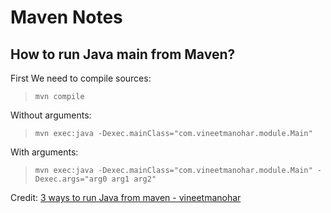 

# Maven Notes

## How to run Java main from Maven?

First We need to compile sources:
>`mvn compile`

Without arguments: 
>`mvn exec:java -Dexec.mainClass="com.vineetmanohar.module.Main"`

With arguments: 
>`mvn exec:java -Dexec.mainClass="com.vineetmanohar.module.Main" -Dexec.args="arg0 arg1 arg2"`






Credit: [3 ways to run Java from maven - vineetmanohar](http://www.vineetmanohar.com/2009/11/3-ways-to-run-java-main-from-maven/)

